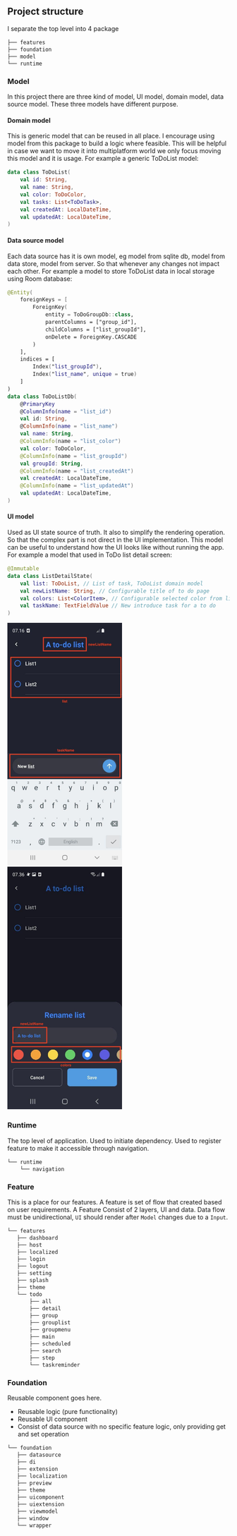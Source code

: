 ## Project structure

I separate the top level into 4 package

```
├── features
├── foundation
├── model
└── runtime
```

### Model

In this project there are three kind of model, UI model, domain model, data source model. These three models have different purpose.

#### Domain model

This is generic model that can be reused in all place. I encourage using model from this package to build a logic where feasible. This will be helpful in case we want to move it into multiplatform
world we only focus moving this model and it is usage. For example a generic ToDoList model:

```kotlin
data class ToDoList(
    val id: String,
    val name: String,
    val color: ToDoColor,
    val tasks: List<ToDoTask>,
    val createdAt: LocalDateTime,
    val updatedAt: LocalDateTime,
)
```

#### Data source model

Each data source has it is own model, eg model from sqlite db, model from data store, model from server. So that whenever any changes not impact each other. For example a model to store ToDoList data
in local storage using Room database:

```kotlin
@Entity(
    foreignKeys = [
        ForeignKey(
            entity = ToDoGroupDb::class,
            parentColumns = ["group_id"],
            childColumns = ["list_groupId"],
            onDelete = ForeignKey.CASCADE
        )
    ],
    indices = [
        Index("list_groupId"),
        Index("list_name", unique = true)
    ]
)
data class ToDoListDb(
    @PrimaryKey
    @ColumnInfo(name = "list_id")
    val id: String,
    @ColumnInfo(name = "list_name")
    val name: String,
    @ColumnInfo(name = "list_color")
    val color: ToDoColor,
    @ColumnInfo(name = "list_groupId")
    val groupId: String,
    @ColumnInfo(name = "list_createdAt")
    val createdAt: LocalDateTime,
    @ColumnInfo(name = "list_updatedAt")
    val updatedAt: LocalDateTime,
)
```

#### UI model

Used as UI state source of truth. It also to simplify the rendering operation. So that the complex part is not direct in the UI implementation. This model can be useful to understand how the UI looks
like without running the app. For example a model that used in ToDo list detail screen:

```kotlin
@Immutable
data class ListDetailState(
    val list: ToDoList, // List of task, ToDoList domain model
    val newListName: String, // Configurable title of to do page
    val colors: List<ColorItem>, // Configurable selected color from list of available color
    val taskName: TextFieldValue // New introduce task for a to do
)
```

<img src="../art/ui-model-preview-1.jpg" width="260"> <img src="../art/ui-model-preview-2.jpg" width="260">

### Runtime

The top level of application. Used to initiate dependency. Used to register feature to make it accessible through navigation.

```
└── runtime
    └── navigation
```

### Feature

This is a place for our features. A feature is set of flow that created based on user requirements. A Feature Consist of 2 layers, UI and data. Data flow must be unidirectional, `UI` should render
after `Model` changes due to a `Input`.

```
└── features
   ├── dashboard
   ├── host
   ├── localized
   ├── login
   ├── logout
   ├── setting
   ├── splash
   ├── theme
   └── todo
       ├── all
       ├── detail
       ├── group
       ├── grouplist
       ├── groupmenu
       ├── main
       ├── scheduled
       ├── search
       ├── step
       └── taskreminder
```

### Foundation

Reusable component goes here.

- Reusable logic (pure functionality)
- Reusable UI component
- Consist of data source with no specific feature logic, only providing get and set operation

```
└── foundation
   ├── datasource
   ├── di
   ├── extension
   ├── localization
   ├── preview
   ├── theme
   ├── uicomponent
   ├── uiextension
   ├── viewmodel
   ├── window
   └── wrapper
```
